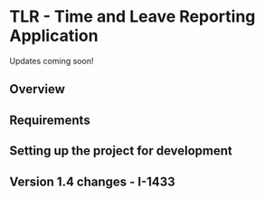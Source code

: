# TLR - Time and Leave Reporting Application

Updates coming soon!

## Overview

## Requirements

## Setting up the project for development

## Version 1.4 changes - I-1433




